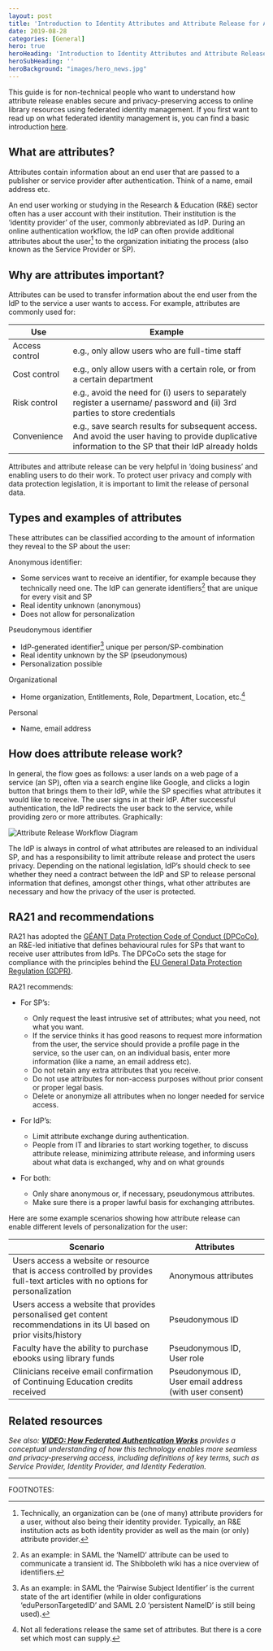 ```yaml
---
layout: post
title: 'Introduction to Identity Attributes and Attribute Release for Access to Online Library Resources'
date: 2019-08-28
categories: [General]
hero: true
heroHeading: 'Introduction to Identity Attributes and Attribute Release for Access to Online Library Resources'
heroSubHeading: ''
heroBackground: "images/hero_news.jpg"
---
```


This guide is for non-technical people who want to understand how attribute release enables secure and privacy-preserving access to online library resources using federated identity management. If you first want to read up on what federated identity management is, you can find a basic introduction [here](https://docs.google.com/document/d/12my34dszhjr7cj-YPM8g0hGUZ4KIBQLbL3hCVD-4h5c/edit).

## What are attributes?
Attributes contain information about an end user that are passed to a publisher or service provider after authentication. Think of a name, email address etc.

An end user working or studying in the Research & Education (R&E) sector often has a user account with their institution. Their institution is the ‘identity provider’ of the user, commonly abbreviated as IdP. During an online authentication workflow, the IdP can often provide additional attributes about the user[^1] to the organization initiating the process (also known as the Service Provider or SP). 

## Why are attributes important?
Attributes can be used to transfer information about the end user from the IdP to the service a user wants to access. For example, attributes are commonly used for:

<table>
  <thead>
    <tr>
      <th>Use</th>
      <th>Example</th> 
    </tr>
  </thead>
  <tbody>
    <tr>
      <td>Access control</td>
      <td>e.g., only allow users who are full-time staff</td>
    </tr>
    <tr>
      <td>Cost control</td>
      <td>e.g., only allow users with a certain role, or from a certain department</td>
    </tr>
    <tr>
      <td>Risk control</td>
      <td>e.g., avoid the need for (i) users to separately register a username/ password and (ii) 3rd parties to store credentials</td>
    </tr>
    <tr>
      <td>Convenience</td>
      <td>e.g., save search results for subsequent access. And avoid the user having to provide duplicative information to the SP that their IdP already holds</td>
    </tr>
  </tbody> 
</table>

Attributes and attribute release can be very helpful in ‘doing business’ and enabling users to do their work. To protect user privacy and comply with data protection legislation, it is important to limit the release of personal data.

## Types and examples of attributes
These attributes can be classified according to the amount of information they reveal to the SP about the user:

Anonymous identifier:

  * Some services want to receive an identifier, for example because they technically need one. The IdP can generate identifiers[^2] that are unique for every visit and SP
  * Real identity unknown (anonymous)
  * Does not allow for personalization

Pseudonymous identifier

  * IdP-generated identifier[^3] unique per person/SP-combination
  * Real identity unknown by the SP (pseudonymous)
  * Personalization possible

Organizational

  * Home organization, Entitlements, Role, Department, Location, etc.[^4]

Personal

  * Name, email address

## How does attribute release work?
In general, the flow goes as follows: a user lands on a web page of a service (an SP), often via a search engine like Google, and clicks a login button that brings them to their IdP, while the SP specifies what attributes it would like to receive. The user signs in at their IdP. After successful authentication, the IdP redirects the user back to the service, while providing zero or more attributes. Graphically:

![Attribute Release Workflow Diagram](/posts/attribute-release.png)

The IdP is always in control of what attributes are released to an individual SP, and has a responsibility to limit attribute release and protect the users privacy. Depending on the national legislation, IdP’s should check to see whether they need a contract between the IdP and SP to release personal information that defines, amongst other things, what other attributes are necessary and how the privacy of the user is protected. 

## RA21 and recommendations
RA21 has adopted the [GÉANT Data Protection Code of Conduct (DPCoCo)](https://wiki.refeds.org/display/CODE/Data+Protection+Code+of+Conduct+Home), an R&E-led initiative that defines behavioural rules for SPs that want to receive user attributes from IdPs. The DPCoCo sets the stage for compliance with the principles behind the [EU General Data Protection Regulation (GDPR)](https://en.wikipedia.org/wiki/General_Data_Protection_Regulation).

RA21 recommends:

* For SP’s:
  * Only request the least intrusive set of attributes; what you need, not what you want.
  * If the service thinks it has good reasons to request more information from the user, the service should provide a profile page in the service, so the user can, on an individual basis, enter more information (like a name, an email address etc).
  * Do not retain any extra attributes that you receive.
  * Do not use attributes for non-access purposes without prior consent or proper legal basis.
  * Delete or anonymize all attributes when no longer needed for service access.

* For IdP’s:
  * Limit attribute exchange during authentication.
  * People from IT and libraries to start working together, to discuss attribute release, minimizing attribute release, and informing users about what data is exchanged, why and on what grounds

* For both:
  * Only share anonymous or, if necessary, pseudonymous attributes.
  * Make sure there is a proper lawful basis for exchanging attributes.

Here are some example scenarios showing how attribute release can enable different levels of personalization for the user:

<table>
  <thead>
    <tr>
      <th>Scenario</th>
      <th>Attributes</th>
    </tr>
  </thead>
  <tbody>
    <tr>
      <td>Users access a website or resource that is access controlled by provides full-text articles with no options for personalization</td>
      <td>Anonymous attributes</td>
    </tr>
    <tr>
      <td>Users access a website that provides personalised get content recommendations in its UI based on prior visits/history</td>
      <td>Pseudonymous ID </td>
    </tr>
    <tr>
      <td>Faculty have the ability to purchase ebooks using library funds</td>
      <td>Pseudonymous ID, User role</td>
    </tr>
    <tr>
      <td>Clinicians receive email confirmation of Continuing Education credits received</td>
      <td>Pseudonymous ID, User email address (with user consent)</td>
    </tr>
  </tbody>
</table>


## Related resources

_See also: **[VIDEO: How Federated Authentication Works](https://www.youtube.com/watch?v=wjvC_PUj4CI)** provides a conceptual understanding of how this technology enables more seamless and privacy-preserving access, including definitions of key terms, such as Service Provider, Identity Provider, and Identity Federation._

---

FOOTNOTES:

[^1]: Technically, an organization can be (one of many) attribute providers for a user, without also being their identity provider. Typically, an R&E institution acts as both identity provider as well as the main (or only) attribute provider.
[^2]: As an example: in SAML the ‘NameID’ attribute can be used to communicate a transient id. The Shibboleth wiki has a nice overview of identifiers.
[^3]: As an example: in SAML the ‘Pairwise Subject Identifier’ is the current state of the art identifier (while in older configurations ‘eduPersonTargetedID’ and SAML 2.0 ‘persistent NameID’ is still being used).
[^4]: Not all federations release the same set of attributes. But there is a core set which most can supply. 